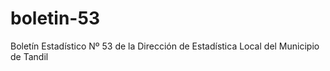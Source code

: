 # boletin-53
Boletín Estadístico Nº 53 de la Dirección de Estadística Local del Municipio de Tandil
